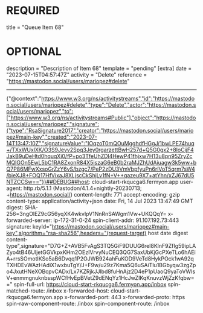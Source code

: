 
# REQUIRED
title = "Queue Item 68"
# OPTIONAL
description = "Description of Item 68"
template = "pending"
[extra]
date = "2023-07-15T04:57:47Z"
activity = "Delete"
reference = "https://mastodon.social/users/mariopez#delete"

---
{"@context":"https://www.w3.org/ns/activitystreams","id":"https://mastodon.social/users/mariopez#delete","type":"Delete","actor":"https://mastodon.social/users/mariopez","to":["https://www.w3.org/ns/activitystreams#Public"],"object":"https://mastodon.social/users/mariopez","signature":{"type":"RsaSignature2017","creator":"https://mastodon.social/users/mariopez#main-key","created":"2023-07-14T13:47:10Z","signatureValue":"IOqzoT0mQOuMgghdfHGgJ/1bwLPE74huq+/TXxWUxlXK/O3S9Jevv2Spq3Jey0rgarzettBwH257d+Q5G0gx2+8IoCijF4JakB9uDeHtd0hquqXi0/fP+po3TfeUhZDl4HewP41fhjxw7H13u8pn95ZryZcMQIGOn5EwL5bC1RA8ZxonR84X5iszaG6eB0b2raMJZhUdAiuagw3k5ww+bQ7P86MFwXxsoGrZzY6vS/bzgc7/PeP2zDU3VmVbpfyuPn6rlVoT5qrm7sW4/bieXJ8+FOQ17HfVixaJ8XLjscCkShjLv1fN+V++qazeu9X7+atYhn/xZJ67dU5NTZCCSw=="}}##DEBUG##host: cloud-start-rkqucga6.fermyon.app
user-agent: http.rb/5.1.1 (Mastodon/4.1.4+nightly-20230713; +https://mastodon.social/)
content-length: 771
accept-encoding: gzip
content-type: application/activity+json
date: Fri, 14 Jul 2023 13:47:49 GMT
digest: SHA-256=3ngOlEZ9cG56yqXK4wkvIpV1NnRnSAWgm1Vw+UKQQqY=
x-forwarded-server: ip-172-31-0-24
spin-client-addr: 91.107.192.73:443
signature: keyId="https://mastodon.social/users/mariopez#main-key",algorithm="rsa-sha256",headers="(request-target) host date digest content-type",signature="D7G+Z+AVB5FvAgS3TQ5GiF9DUUG6rel8KlnF9ZfIg59ipLAZyo4tB46UIjetGGVkpxKHm2OEzIVrvyNuCEQ3QG7SaxUbKjGcPXeTLo6hAEiA+rrsSOmotIKSo5aB6Dvqq1P2OJWB924ahFuKOD9VeTd8HykPOck1wA92qTXHDEvWAzHAdiX1wxbuTgY/J+F9w/u29z7Kma5Q6uSAiTlu1BGbyqw3zgZpo4JxutHNeXOBcpvCADx/Lx7KZRjkJJlbd8fuHnAjz2D4eP1pUaoQ9yaToVWIsV+enmmgnuknbsspWCfHvEpBVetZ9dENqYz1HcJwZIKqKnuvzWjZzKfqbw=="
spin-full-url: https://cloud-start-rkqucga6.fermyon.app/inbox
spin-matched-route: /inbox
x-forwarded-host: cloud-start-rkqucga6.fermyon.app
x-forwarded-port: 443
x-forwarded-proto: https
spin-raw-component-route: /inbox
spin-component-route: /inbox

